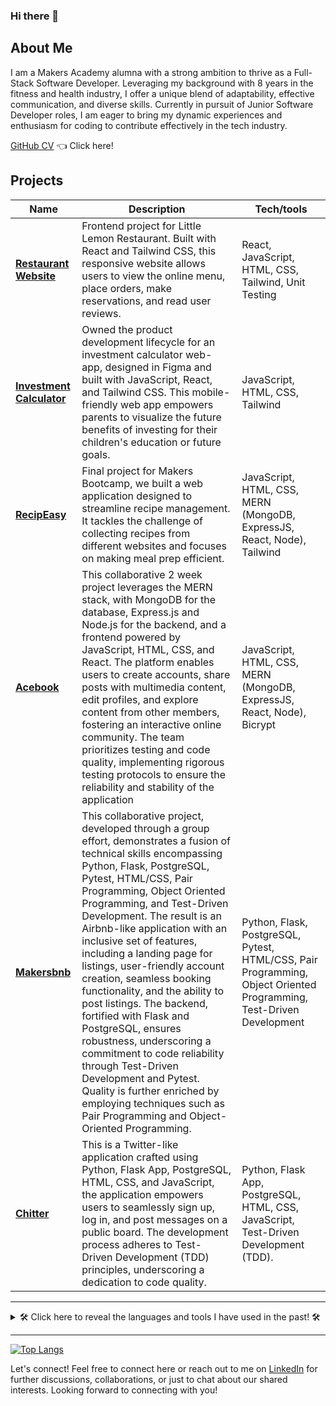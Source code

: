 ### Hi there 👋


## About Me

I am a Makers Academy alumna with a strong ambition to thrive as a Full-Stack Software Developer. Leveraging my background with 8 years in the fitness and health industry, I offer a unique blend of adaptability, effective communication, and diverse skills. Currently in pursuit of Junior Software Developer roles, I am eager to bring my dynamic experiences and enthusiasm for coding to contribute effectively in the tech industry.


[GitHub CV](https://github.com/gabrielaehrenbrink/CV.) 👈 Click here!



## Projects

| Name                         | Description       | Tech/tools        |
| ---------------------------- | ----------------- | ----------------- |
|[**Restaurant Website**](https://github.com/gabrielaehrenbrink/littlelemon)            |Frontend project for Little Lemon Restaurant. Built with React and Tailwind CSS, this responsive website allows users to view the online menu, place orders, make reservations, and read user reviews. | React, JavaScript, HTML, CSS, Tailwind, Unit Testing |
| [**Investment Calculator**](https://junior-isa-guide.netlify.app/)            |Owned the product development lifecycle for an investment calculator web-app, designed in Figma and built with JavaScript, React, and Tailwind CSS. This mobile-friendly web app empowers parents to visualize the future benefits of investing for their children's education or future goals. | JavaScript, HTML, CSS, Tailwind |
| [**RecipEasy**](https://github.com/gabrielaehrenbrink/RecipEasy-recipe-manager)            |Final project for Makers Bootcamp, we built a web application designed to streamline recipe management. It tackles the challenge of collecting recipes from different websites and focuses on making meal prep efficient. | JavaScript, HTML, CSS, MERN (MongoDB, ExpressJS, React, Node), Tailwind |
| [**Acebook**](https://github.com/gabrielaehrenbrink/acebook)       |This collaborative 2 week project leverages the MERN stack, with MongoDB for the database, Express.js and Node.js for the backend, and a frontend powered by JavaScript, HTML, CSS, and React. The platform enables users to create accounts, share posts with multimedia content, edit profiles, and explore content from other members, fostering an interactive online community. The team prioritizes testing and code quality, implementing rigorous testing protocols to ensure the reliability and stability of the application| JavaScript, HTML, CSS, MERN (MongoDB, ExpressJS, React, Node), Bicrypt |
| [**Makersbnb**](https://github.com/gabrielaehrenbrink/MakersBnB) | This collaborative project, developed through a group effort, demonstrates a fusion of technical skills encompassing Python, Flask, PostgreSQL, Pytest, HTML/CSS, Pair Programming, Object Oriented Programming, and Test-Driven Development. The result is an Airbnb-like application with an inclusive set of features, including a landing page for listings, user-friendly account creation, seamless booking functionality, and the ability to post listings. The backend, fortified with Flask and PostgreSQL, ensures robustness, underscoring a commitment to code reliability through Test-Driven Development and Pytest. Quality is further enriched by employing techniques such as Pair Programming and Object-Oriented Programming. | Python, Flask, PostgreSQL, Pytest, HTML/CSS, Pair Programming, Object Oriented Programming, Test-Driven Development |
| [**Chitter**](https://github.com/gabrielaehrenbrink/chitter) | This is a Twitter-like application crafted using Python, Flask App, PostgreSQL, HTML, CSS, and JavaScript, the application empowers users to seamlessly sign up, log in, and post messages on a public board. The development process adheres to Test-Driven Development (TDD) principles, underscoring a dedication to code quality. |Python, Flask App, PostgreSQL, HTML, CSS, JavaScript, Test-Driven Development (TDD). 

---

<details>
  <summary>🛠️ Click here to reveal the languages and tools I have used in the past! 🛠️</summary>

  #### MERN Web App Projects:

  ![React](https://img.shields.io/badge/react-%2320232a.svg?style=for-the-badge&logo=react&logoColor=%2361DAFB) ![JavaScript](https://img.shields.io/badge/javascript-%23323330.svg?style=for-the-badge&logo=javascript&logoColor=%23F7DF1E) ![Express.js](https://img.shields.io/badge/express.js-%23404d59.svg?style=for-the-badge&logo=express&logoColor=%2361DAFB) 	![MongoDB](https://img.shields.io/badge/MongoDB-%234ea94b.svg?style=for-the-badge&logo=mongodb&logoColor=white) ![NodeJS](https://img.shields.io/badge/node.js-6DA55F?style=for-the-badge&logo=node.js&logoColor=white) ![Jest](https://img.shields.io/badge/-jest-%23C21325?style=for-the-badge&logo=jest&logoColor=white) ![Testing-Library](https://img.shields.io/badge/-TestingLibrary-%23E33332?style=for-the-badge&logo=testing-library&logoColor=white)
  
  #### Python Web App Projects:
  
   ![Python](https://img.shields.io/badge/python-3670A0?style=for-the-badge&logo=python&logoColor=ffdd54) ![Flask](https://img.shields.io/badge/flask-%23000.svg?style=for-the-badge&logo=flask&logoColor=white) ![HTML5](https://img.shields.io/badge/html5-%23E34F26.svg?style=for-the-badge&logo=html5&logoColor=white)  ![Jinja](https://img.shields.io/badge/jinja-white.svg?style=for-the-badge&logo=jinja&logoColor=black) ![Postgres](https://img.shields.io/badge/postgres-%23316192.svg?style=for-the-badge&logo=postgresql&logoColor=white) 
  
  #### Styling:
  
  ![CSS3](https://img.shields.io/badge/css3-%231572B6.svg?style=for-the-badge&logo=css3&logoColor=white) ![Bootstrap](https://img.shields.io/badge/bootstrap-%238511FA.svg?style=for-the-badge&logo=bootstrap&logoColor=white) ![TailwindCSS](https://img.shields.io/badge/tailwindcss-%2338B2AC.svg?style=for-the-badge&logo=tailwind-css&logoColor=white) 
  
  #### iOS Development:
  
  ![Swift](https://img.shields.io/badge/swift-F54A2A?style=for-the-badge&logo=swift&logoColor=white)
  
  #### Version Control:
  
  ![Git](https://img.shields.io/badge/git-%23F05033.svg?style=for-the-badge&logo=git&logoColor=white) ![GitHub](https://img.shields.io/badge/github-%23121011.svg?style=for-the-badge&logo=github&logoColor=white)
  
</details>

---

[![Top Langs](https://github-readme-stats.vercel.app/api/top-langs/?username=gabrielaehrenbrink&layout=compact&theme=vision-friendly-dark)](https://github.com/anuraghazr/github-readme-stats)


Let's connect! Feel free to connect here or reach out to me on [LinkedIn](https://www.linkedin.com/in/gabriela-ehrenbrink-a78226179/) for further discussions, collaborations, or just to chat about our shared interests. Looking forward to connecting with you!
